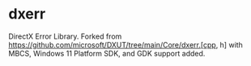 # dxerr
DirectX Error Library. Forked from https://github.com/microsoft/DXUT/tree/main/Core/dxerr.[cpp, h] with MBCS, Windows 11 Platform SDK, and GDK support added.
